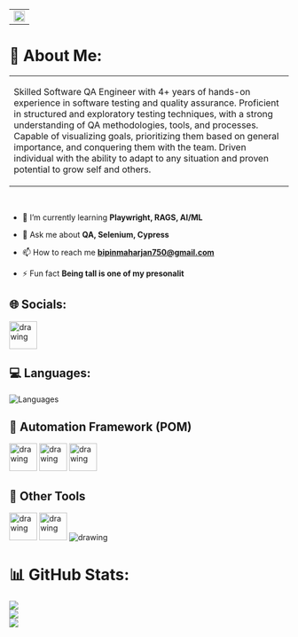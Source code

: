<table>
  <tr>
     <td>
      <img src="https://miro.medium.com/v2/resize:fit:720/format:webp/1*KKCcfAQtg8pSlkZ6NYoogw.gif" width="100%"/>
    </td>
  </tr>
</table>

# 💫 About Me:

<table>
  <tr>
    <td>
      <p>Skilled Software QA Engineer with 4+ years of hands-on experience in software testing and quality assurance. Proficient in structured and exploratory testing techniques, with a strong understanding of QA methodologies, tools, and processes. Capable of visualizing goals, prioritizing them based on general importance, and conquering them with the team. Driven individual with the ability to adapt to any situation and proven potential to grow self and others.</p>
    </td>
  </tr>
</table>



</br>

- 🌱 I’m currently learning **Playwright, RAGS, AI/ML**

- 💬 Ask me about **QA, Selenium, Cypress**

- 📫 How to reach me **bipinmaharjan750@gmail.com**

- ⚡ Fun fact **Being tall is one of my presonalit**

## 🌐 Socials:
<a href="https://linkedin.com/in/mabipin">
  <img src="https://cliply.co/wp-content/uploads/2021/02/372102050_LINKEDIN_ICON_TRANSPARENT_1080.gif" alt="drawing" width="50"/>
</a>

## :computer: Languages:
![Languages](https://skillicons.dev/icons?i=py,js,java,cs) 

## :bullettrain_front: Automation Framework (POM)

<p><img src="https://skillicons.dev/icons?i=selenium" alt="drawing" width="50"/>
<img src="https://static-00.iconduck.com/assets.00/cypress-icon-2048x2048-swmlmjca.png" alt="drawing" width="50"/>
<img src="https://playwright.dev/img/playwright-logo.svg" alt="drawing" width="50"/>
<p>

## :construction_worker: Other Tools
<p>
<img src="https://www.svgrepo.com/show/354202/postman-icon.svg" alt="drawing" width="50"/>
<img src="https://jmeter.apache.org/images/logo.svg" color="white" alt="drawing" width="50"/>
<img src="https://skillicons.dev/icons?i=git,kubernetes,docker,gitlab,bitbucket,github" alt="drawing"/>

<p>

# 📊 GitHub Stats:
![](https://github-readme-stats.vercel.app/api?username=geeksgod&theme=dark&hide_border=false&include_all_commits=true&count_private=true) </br>
![](https://github-readme-streak-stats.herokuapp.com/?user=geeksgod&theme=dark&hide_border=false) </br>
![](https://github-readme-stats.vercel.app/api/top-langs/?username=geeksgod&theme=dark&hide_border=false&include_all_commits=true&count_private=true&layout=compact)
